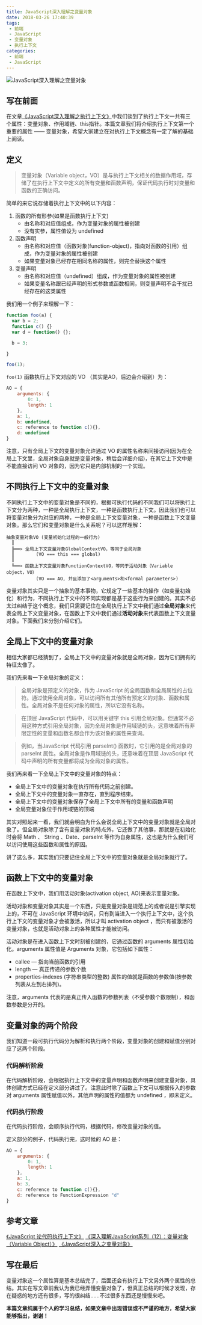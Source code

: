 ```yaml
---
title: JavaScript深入理解之变量对象
date: 2018-03-26 17:40:39
tags:
 - 前端
 - JavaScript
 - 变量对象
 - 执行上下文
categories:
 - 前端
 - JavaScript
---
```


![JavaScript深入理解之变量对象](http://p2p4htzmu.bkt.clouddn.com/peitu12-1.jpg)


## 写在前面

在文章[《JavaScript深入理解之执行上下文》](http://cavszhouyou.top/JavaScript%E6%B7%B1%E5%85%A5%E7%90%86%E8%A7%A3%E4%B9%8B%E6%89%A7%E8%A1%8C%E4%B8%8A%E4%B8%8B%E6%96%87.html#more)中我们谈到了执行上下文一共有三个属性：变量对象、作用域链、this指针。本篇文章我们将介绍执行上下文第一个重要的属性 —— 变量对象，希望大家建立在对执行上下文概念有一定了解的基础上阅读。

<!--more-->

## 定义

>变量对象（Variable object，VO）是与执行上下文相关的数据作用域，存储了在执行上下文中定义的所有变量和函数声明，保证代码执行时对变量和函数的正确访问。

简单的来它说存储着执行上下文中的以下内容：

1. 函数的所有形参(如果是函数执行上下文)
   * 由名称和对应值组成，作为变量对象的属性被创建
   * 没有实参，属性值设为 undefined
2. 函数声明
   * 由名称和对应值（函数对象(function-object)，指向对函数的引用）组成，作为变量对象的属性被创建
   * 如果变量对象已经存在相同名称的属性，则完全替换这个属性
3. 变量声明
   * 由名称和对应值（undefined）组成，作为变量对象的属性被创建
   * 如果变量名称跟已经声明的形式参数或函数相同，则变量声明不会干扰已经存在的这类属性

我们用一个例子来理解一下：

```js
function foo(a) {
  var b = 2;
  function c() {}
  var d = function() {};

  b = 3;

}

foo(1);
```
`foo(1)` 函数执行上下文对应的 VO （其实是AO，后边会介绍到）为：

```js
AO = {
    arguments: {
        0: 1,
        length: 1
    },
    a: 1,
    b: undefined,
    c: reference to function c(){},
    d: undefined
}

```

注意，只有全局上下文的变量对象允许通过 VO 的属性名称来间接访问(因为在全局上下文里，全局对象自身就是变量对象，稍后会详细介绍)，在其它上下文中是不能直接访问 VO 对象的，因为它只是内部机制的一个实现。

## 不同执行上下文中的变量对象

不同执行上下文中的变量对象是不同的，根据可执行代码的不同我们可以将执行上下文分为两种，一种是全局执行上下文，一种是函数执行上下文。因此我们也可以将变量对象分为对应的两种，一种是全局上下文变量对象，一种是函数上下文变量对象。那么它们和变量对象是什么关系呢？可以这样理解：

```
抽象变量对象VO (变量初始化过程的一般行为)
  ║
  ╠══> 全局上下文变量对象GlobalContextVO，等同于全局对象
  ║        (VO === this === global)
  ║
  ╚══> 函数上下文变量对象FunctionContextVO，等同于活动对象（Variable object，VO）
           (VO === AO, 并且添加了<arguments>和<formal parameters>)
```

变量对象其实只是一个抽象的基本事物，它规定了一些基本的操作（如变量初始化）和行为，不同执行上下文中的不同实现都是基于这些行为来创建的。其实不必太过纠结于这个概念，我们只需要记住在全局执行上下文中我们通过**全局对象**来代表全局上下文变量对象，在函数上下文中我们通过**活动对象**来代表函数上下文变量对象。下面我们来分别介绍它们。

## 全局上下文中的变量对象

相信大家都已经猜到了，全局上下文中的变量对象就是全局对象，因为它们拥有的特征太像了。

我们先来看一下全局对象的定义：

>全局对象是预定义的对象，作为 JavaScript 的全局函数和全局属性的占位符。通过使用全局对象，可以访问所有其他所有预定义的对象、函数和属性。全局对象不是任何对象的属性，所以它没有名称。

>在顶层 JavaScript 代码中，可以用关键字 this 引用全局对象。但通常不必用这种方式引用全局对象，因为全局对象是作用域链的头，这意味着所有非限定性的变量和函数名都会作为该对象的属性来查询。

>例如，当JavaScript 代码引用 parseInt() 函数时，它引用的是全局对象的 parseInt 属性。全局对象是作用域链的头，还意味着在顶层 JavaScript 代码中声明的所有变量都将成为全局对象的属性。

我们再来看一下全局上下文中的变量对象的特点：

* 全局上下文中的变量对象在执行所有代码之前创建。
* 全局上下文中的变量对象一直存在，直到程序结束。
* 全局上下文中的变量对象保存了全局上下文中所有的变量和函数声明
* 全局变量对象位于作用域链的顶端 

其实对照起来一看，我们就会明白为什么会说全局上下文中的变量对象就是全局对象了。但全局对象除了含有变量对象的特点外，它还做了其他事，那就是在初始化时会将 Math 、 String 、Date、parseInt 等作为自身属性，这也是为什么我们可以访问使用这些函数和属性的原因。

讲了这么多，其实我们只要记住全局上下文中的变量对象就是全局对象就行了。

## 函数上下文中的变量对象

在函数上下文中，我们用活动对象(activation object, AO)来表示变量对象。

活动对象和变量对象其实是一个东西，只是变量对象是规范上的或者说是引擎实现上的，不可在 JavaScript 环境中访问，只有到当进入一个执行上下文中，这个执行上下文的变量对象才会被激活，所以才叫 activation object ，而只有被激活的变量对象，也就是活动对象上的各种属性才能被访问。

活动对象是在进入函数上下文时刻被创建的，它通过函数的 arguments 属性初始化。arguments 属性值是 Arguments 对象，它包括如下属性：

* callee — 指向当前函数的引用
* length — 真正传递的参数个数
* properties-indexes (字符串类型的整数) 属性的值就是函数的参数值(按参数列表从左到右排列)。

注意，arguments 代表的是真正传入函数的参数列表（不受参数个数限制），和函数参数是分开的。

## 变量对象的两个阶段

我们知道一段可执行代码分为解析和执行两个阶段，变量对象的创建和赋值分别对应了这两个阶段。

### 代码解析阶段

在代码解析阶段，会根据执行上下文中的变量声明和函数声明来创建变量对象，具体创建方式已经在定义部分讲过了。注意此时除了函数上下文可以根据传入的参数对 arguments 属性赋值以外，其他声明的属性的值都为 undefined ，即未定义。

### 代码执行阶段

在代码执行阶段，会顺序执行代码，根据代码，修改变量对象的值。

定义部分的例子，代码执行完，这时候的 AO 是：

```js
AO = {
    arguments: {
        0: 1,
        length: 1
    },
    a: 1,
    b: 3,
    c: reference to function c(){},
    d: reference to FunctionExpression "d"
}
```

## 参考文章

[《JavaScript 论代码执行上下文》](https://www.jianshu.com/p/8f19e45fd1f1)
[《深入理解JavaScript系列（12）：变量对象（Variable Object）》](https://www.cnblogs.com/TomXu/archive/2012/01/16/2309728.html#!comments)
[《JavaScript深入之变量对象》](https://github.com/mqyqingfeng/Blog/issues/5)

## 写在最后

变量对象这一个属性算是基本总结完了，后面还会有执行上下文另外两个属性的总结。其实在写文章前我认为我已经弄懂变量对象了，但真正总结的时候才发现，存在疑惑的地方还有很多，写的很纠结......不过很多东西还是慢慢来吧。

**本篇文章纯属于个人的学习总结，如果文章中出现错误或不严谨的地方，希望大家能够指出，谢谢！**